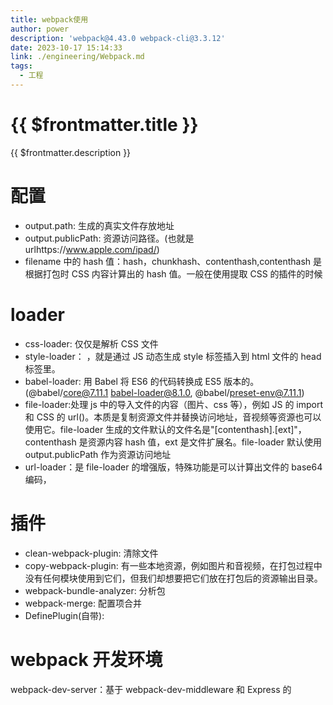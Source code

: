 ```yaml
---
title: webpack使用
author: power
description: 'webpack@4.43.0 webpack-cli@3.3.12'
date: 2023-10-17 15:14:33
link: ./engineering/Webpack.md
tags:
  - 工程
---
```


# {{ $frontmatter.title }}

{{ $frontmatter.description }}

# 配置

- output.path: 生成的真实文件存放地址
- output.publicPath: 资源访问路径。(也就是 urlhttps://www.apple.com/ipad/)
- filename 中的 hash 值：hash，chunkhash、contenthash,contenthash 是根据打包时 CSS 内容计算出的 hash 值。一般在使用提取 CSS 的插件的时候

# loader

- css-loader: 仅仅是解析 CSS 文件
- style-loader： ，就是通过 JS 动态生成 style 标签插入到 html 文件的 head 标签里。
- babel-loader: 用 Babel 将 ES6 的代码转换成 ES5 版本的。(@babel/core@7.11.1 babel-loader@8.1.0, @babel/preset-env@7.11.1)
- file-loader:处理 js 中的导入文件的内容（图片、css 等），例如 JS 的 import 和 CSS 的 url()。本质是复制资源文件并替换访问地址，音视频等资源也可以使用它。file-loader 生成的文件默认的文件名是"[contenthash].[ext]"，contenthash 是资源内容 hash 值，ext 是文件扩展名。file-loader 默认使用 output.publicPath 作为资源访问地址
- url-loader：是 file-loader 的增强版，特殊功能是可以计算出文件的 base64 编码，

# 插件

- clean-webpack-plugin: 清除文件
- copy-webpack-plugin: 有一些本地资源，例如图片和音视频，在打包过程中没有任何模块使用到它们，但我们却想要把它们放在打包后的资源输出目录。
- webpack-bundle-analyzer: 分析包
- webpack-merge: 配置项合并
- DefinePlugin(自带):

# webpack 开发环境

webpack-dev-server：基于 webpack-dev-middleware 和 Express 的
